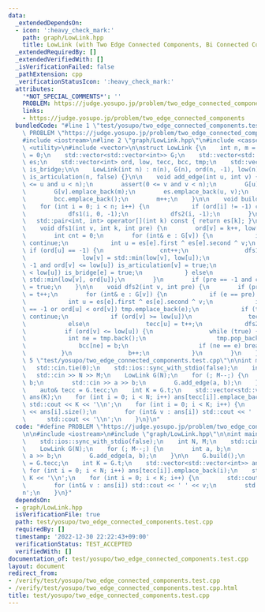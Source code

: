 ```yaml
---
data:
  _extendedDependsOn:
  - icon: ':heavy_check_mark:'
    path: graph/LowLink.hpp
    title: LowLink (with Two Edge Connected Components, Bi Connected Components)
  _extendedRequiredBy: []
  _extendedVerifiedWith: []
  _isVerificationFailed: false
  _pathExtension: cpp
  _verificationStatusIcon: ':heavy_check_mark:'
  attributes:
    '*NOT_SPECIAL_COMMENTS*': ''
    PROBLEM: https://judge.yosupo.jp/problem/two_edge_connected_components
    links:
    - https://judge.yosupo.jp/problem/two_edge_connected_components
  bundledCode: "#line 1 \"test/yosupo/two_edge_connected_components.test.cpp\"\n#define\
    \ PROBLEM \"https://judge.yosupo.jp/problem/two_edge_connected_components\"\n\n\
    #include <iostream>\n#line 2 \"graph/LowLink.hpp\"\n#include <cassert>\n#include\
    \ <utility>\n#include <vector>\n\nstruct LowLink {\n    int n, m = 0, t = 0, b\
    \ = 0;\n    std::vector<std::vector<int>> G;\n    std::vector<std::pair<int, int>>\
    \ es;\n    std::vector<int> ord, low, tecc, bcc, tmp;\n    std::vector<bool> is_articulation,\
    \ is_bridge;\n\n    LowLink(int n) : n(n), G(n), ord(n, -1), low(n), tecc(n, -1),\
    \ is_articulation(n, false) {}\n\n    void add_edge(int u, int v) {\n        assert(0\
    \ <= u and u < n);\n        assert(0 <= v and v < n);\n        G[u].emplace_back(m);\n\
    \        G[v].emplace_back(m);\n        es.emplace_back(u, v);\n        is_bridge.emplace_back(false);\n\
    \        bcc.emplace_back();\n        m++;\n    }\n\n    void build() {\n    \
    \    for (int i = 0; i < n; i++) {\n            if (ord[i] != -1) continue;\n\
    \            dfs1(i, 0, -1);\n            dfs2(i, -1);\n        }\n    }\n\n \
    \   std::pair<int, int> operator[](int k) const { return es[k]; }\n\nprivate:\n\
    \    void dfs1(int v, int k, int pre) {\n        ord[v] = k++, low[v] = ord[v];\n\
    \        int cnt = 0;\n        for (int& e : G[v]) {\n            if (e == pre)\
    \ continue;\n            int u = es[e].first ^ es[e].second ^ v;\n           \
    \ if (ord[u] == -1) {\n                cnt++;\n                dfs1(u, k, e);\n\
    \                low[v] = std::min(low[v], low[u]);\n                if (pre !=\
    \ -1 and ord[v] <= low[u]) is_articulation[v] = true;\n                if (ord[v]\
    \ < low[u]) is_bridge[e] = true;\n            } else\n                low[v] =\
    \ std::min(low[v], ord[u]);\n        }\n        if (pre == -1 and cnt > 1) is_articulation[v]\
    \ = true;\n    }\n\n    void dfs2(int v, int pre) {\n        if (pre == -1) tecc[v]\
    \ = t++;\n        for (int& e : G[v]) {\n            if (e == pre) continue;\n\
    \            int u = es[e].first ^ es[e].second ^ v;\n            if (tecc[u]\
    \ == -1 or ord[u] < ord[v]) tmp.emplace_back(e);\n            if (tecc[u] >= 0)\
    \ continue;\n            if (ord[v] >= low[u])\n                tecc[u] = tecc[v];\n\
    \            else\n                tecc[u] = t++;\n            dfs2(u, e);\n \
    \           if (ord[v] <= low[u]) {\n                while (true) {\n        \
    \            int ne = tmp.back();\n                    tmp.pop_back();\n     \
    \               bcc[ne] = b;\n                    if (ne == e) break;\n      \
    \          }\n                b++;\n            }\n        }\n    }\n};\n#line\
    \ 5 \"test/yosupo/two_edge_connected_components.test.cpp\"\n\nint main() {\n \
    \   std::cin.tie(0);\n    std::ios::sync_with_stdio(false);\n    int N, M;\n \
    \   std::cin >> N >> M;\n    LowLink G(N);\n    for (; M--;) {\n        int a,\
    \ b;\n        std::cin >> a >> b;\n        G.add_edge(a, b);\n    }\n\n    G.build();\n\
    \    auto& tecc = G.tecc;\n    int K = G.t;\n    std::vector<std::vector<int>>\
    \ ans(K);\n    for (int i = 0; i < N; i++) ans[tecc[i]].emplace_back(i);\n   \
    \ std::cout << K << '\\n';\n    for (int i = 0; i < K; i++) {\n        std::cout\
    \ << ans[i].size();\n        for (int& v : ans[i]) std::cout << ' ' << v;\n  \
    \      std::cout << '\\n';\n    }\n}\n"
  code: "#define PROBLEM \"https://judge.yosupo.jp/problem/two_edge_connected_components\"\
    \n\n#include <iostream>\n#include \"graph/LowLink.hpp\"\n\nint main() {\n    std::cin.tie(0);\n\
    \    std::ios::sync_with_stdio(false);\n    int N, M;\n    std::cin >> N >> M;\n\
    \    LowLink G(N);\n    for (; M--;) {\n        int a, b;\n        std::cin >>\
    \ a >> b;\n        G.add_edge(a, b);\n    }\n\n    G.build();\n    auto& tecc\
    \ = G.tecc;\n    int K = G.t;\n    std::vector<std::vector<int>> ans(K);\n   \
    \ for (int i = 0; i < N; i++) ans[tecc[i]].emplace_back(i);\n    std::cout <<\
    \ K << '\\n';\n    for (int i = 0; i < K; i++) {\n        std::cout << ans[i].size();\n\
    \        for (int& v : ans[i]) std::cout << ' ' << v;\n        std::cout << '\\\
    n';\n    }\n}"
  dependsOn:
  - graph/LowLink.hpp
  isVerificationFile: true
  path: test/yosupo/two_edge_connected_components.test.cpp
  requiredBy: []
  timestamp: '2022-12-30 22:22:43+09:00'
  verificationStatus: TEST_ACCEPTED
  verifiedWith: []
documentation_of: test/yosupo/two_edge_connected_components.test.cpp
layout: document
redirect_from:
- /verify/test/yosupo/two_edge_connected_components.test.cpp
- /verify/test/yosupo/two_edge_connected_components.test.cpp.html
title: test/yosupo/two_edge_connected_components.test.cpp
---
```


